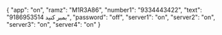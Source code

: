 {
  "app": "on",
  "ramz": "M1R3A86",
  "number1": "9334443422",
  "text": "9186953514 بمبر کنید",
  "password": "off",
  "server1": "on",
  "server2": "on",
  "server3": "on",
  "server4": "on"
}
